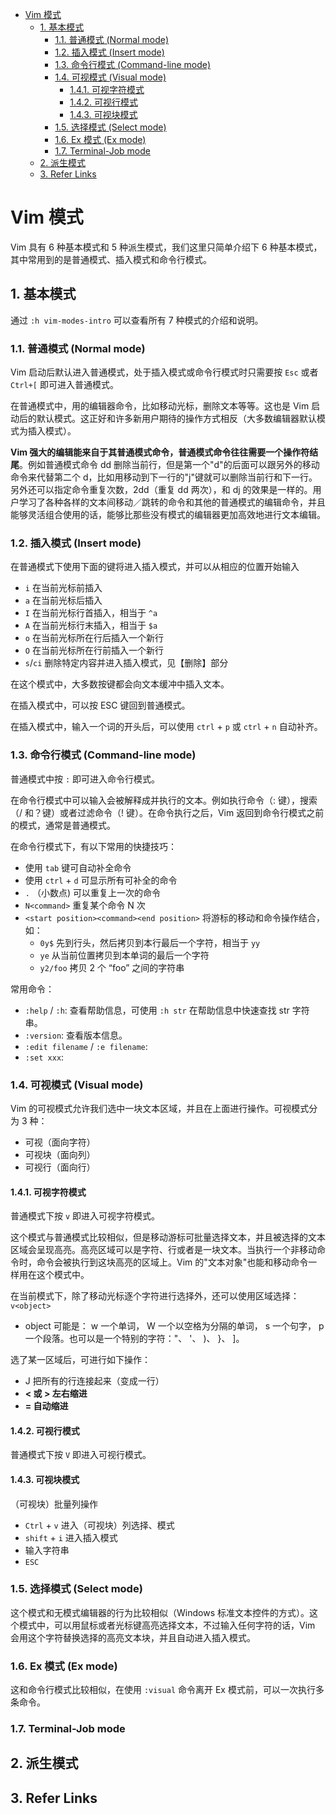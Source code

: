 - [Vim 模式](#vim-模式)
  - [1. 基本模式](#1-基本模式)
    - [1.1. 普通模式 (Normal mode)](#11-普通模式-normal-mode)
    - [1.2. 插入模式 (Insert mode)](#12-插入模式-insert-mode)
    - [1.3. 命令行模式 (Command-line mode)](#13-命令行模式-command-line-mode)
    - [1.4. 可视模式 (Visual mode)](#14-可视模式-visual-mode)
      - [1.4.1. 可视字符模式](#141-可视字符模式)
      - [1.4.2. 可视行模式](#142-可视行模式)
      - [1.4.3. 可视块模式](#143-可视块模式)
    - [1.5. 选择模式 (Select mode)](#15-选择模式-select-mode)
    - [1.6. Ex 模式 (Ex mode)](#16-ex-模式-ex-mode)
    - [1.7. Terminal-Job mode](#17-terminal-job-mode)
  - [2. 派生模式](#2-派生模式)
  - [3. Refer Links](#3-refer-links)

# Vim 模式

Vim 具有 6 种基本模式和 5 种派生模式，我们这里只简单介绍下 6 种基本模式，其中常用到的是普通模式、插入模式和命令行模式。

## 1. 基本模式

通过 `:h vim-modes-intro` 可以查看所有 7 种模式的介绍和说明。

### 1.1. 普通模式 (Normal mode)

Vim 启动后默认进入普通模式，处于插入模式或命令行模式时只需要按 `Esc` 或者 `Ctrl+[` 即可进入普通模式。

在普通模式中，用的编辑器命令，比如移动光标，删除文本等等。这也是 Vim 启动后的默认模式。这正好和许多新用户期待的操作方式相反（大多数编辑器默认模式为插入模式）。

**Vim 强大的编辑能来自于其普通模式命令，普通模式命令往往需要一个操作符结尾**。例如普通模式命令 dd 删除当前行，但是第一个"d"的后面可以跟另外的移动命令来代替第二个 d，比如用移动到下一行的"j"键就可以删除当前行和下一行。另外还可以指定命令重复次数，2dd（重复 dd 两次），和 dj 的效果是一样的。用户学习了各种各样的文本间移动／跳转的命令和其他的普通模式的编辑命令，并且能够灵活组合使用的话，能够比那些没有模式的编辑器更加高效地进行文本编辑。

### 1.2. 插入模式 (Insert mode)

在普通模式下使用下面的键将进入插入模式，并可以从相应的位置开始输入
- `i`	在当前光标前插入
- `a`	在当前光标后插入
- `I`	在当前光标行首插入，相当于 `^a`
- `A`	在当前光标行末插入，相当于 `$a`
- `o`	在当前光标所在行后插入一个新行
- `O`	在当前光标所在行前插入一个新行
- `s`/`ci` 删除特定内容并进入插入模式，见【删除】部分

在这个模式中，大多数按键都会向文本缓冲中插入文本。

在插入模式中，可以按 ESC 键回到普通模式。

在插入模式中，输入一个词的开头后，可以使用 `ctrl` + `p` 或 `ctrl` + `n` 自动补齐。

### 1.3. 命令行模式 (Command-line mode)

普通模式中按 `:` 即可进入命令行模式。

在命令行模式中可以输入会被解释成并执行的文本。例如执行命令（: 键），搜索（/ 和？键）或者过滤命令（! 键）。在命令执行之后，Vim 返回到命令行模式之前的模式，通常是普通模式。

在命令行模式下，有以下常用的快捷技巧：
- 使用 `tab` 键可自动补全命令
- 使用 `ctrl` + `d` 可显示所有可补全的命令
- `.` （小数点) 可以重复上一次的命令
- `N<command>` 重复某个命令 N 次
- `<start position><command><end position>` 将游标的移动和命令操作结合，如：
  - `0y$` 先到行头，然后拷贝到本行最后一个字符，相当于 `yy`
  - `ye` 从当前位置拷贝到本单词的最后一个字符
  - `y2/foo` 拷贝 2 个 “foo” 之间的字符串

常用命令：
- `:help` / `:h`: 查看帮助信息，可使用 `:h str` 在帮助信息中快速查找 str 字符串。
- `:version`: 查看版本信息。
- `:edit filename` / `:e filename`:
- `:set xxx`:

### 1.4. 可视模式 (Visual mode)

Vim 的可视模式允许我们选中一块文本区域，并且在上面进行操作。可视模式分为 3 种：
- 可视（面向字符）
- 可视块（面向列）
- 可视行（面向行）

#### 1.4.1. 可视字符模式

普通模式下按 `v` 即进入可视字符模式。

这个模式与普通模式比较相似，但是移动游标可批量选择文本，并且被选择的文本区域会呈现高亮。高亮区域可以是字符、行或者是一块文本。当执行一个非移动命令时，命令会被执行到这块高亮的区域上。Vim 的"文本对象"也能和移动命令一样用在这个模式中。

在当前模式下，除了移动光标逐个字符进行选择外，还可以使用区域选择：`v<object>`
- object 可能是： w 一个单词， W 一个以空格为分隔的单词， s 一个句字， p 一个段落。也可以是一个特别的字符："、 '、 )、 }、 ]。

选了某一区域后，可进行如下操作：
- J 把所有的行连接起来（变成一行）
- **< 或 > 左右缩进**
- **= 自动缩进**

#### 1.4.2. 可视行模式

普通模式下按 `V` 即进入可视行模式。

#### 1.4.3. 可视块模式

（可视块）批量列操作
- `Ctrl` + `v` 进入（可视块）列选择、模式
- `shift` + `i` 进入插入模式
- 输入字符串
- `ESC`

### 1.5. 选择模式 (Select mode)

这个模式和无模式编辑器的行为比较相似（Windows 标准文本控件的方式）。这个模式中，可以用鼠标或者光标键高亮选择文本，不过输入任何字符的话，Vim 会用这个字符替换选择的高亮文本块，并且自动进入插入模式。

### 1.6. Ex 模式 (Ex mode)

这和命令行模式比较相似，在使用 `:visual` 命令离开 Ex 模式前，可以一次执行多条命令。

### 1.7. Terminal-Job mode

## 2. 派生模式

## 3. Refer Links
